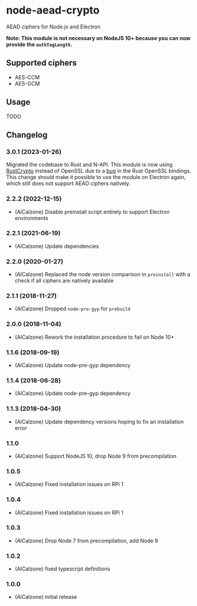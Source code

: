 # node-aead-crypto
AEAD ciphers for Node.js and Electron

**Note: This module is not necessary on NodeJS 10+ because you can now provide the `authTagLength`.**

## Supported ciphers
* AES-CCM
* AES-GCM

## Usage
TODO

## Changelog
### 3.0.1 (2023-01-26)
Migrated the codebase to Rust and N-API. This module is now using [RustCrypto](https://github.com/RustCrypto) instead of OpenSSL due to a [bug](https://github.com/sfackler/rust-openssl/issues/1593) in the Rust OpenSSL bindings.
This change should make it possible to use the module on Electron again, which still does not support AEAD ciphers natively.

### 2.2.2 (2022-12-15)
* (AlCalzone) Disable preinstall script entirely to support Electron environments

### 2.2.1 (2021-06-19)
* (AlCalzone) Update dependencies

### 2.2.0 (2020-01-27)
* (AlCalzone) Replaced the node version comparison in `preinstall` with a check if all ciphers are natively available

### 2.1.1 (2018-11-27)
* (AlCalzone) Dropped `node-pre-gyp` for `prebuild`

### 2.0.0 (2018-11-04)
* (AlCalzone) Rework the installation procedure to fail on Node 10+

### 1.1.6 (2018-09-19)
* (AlCalzone) Update node-pre-gyp dependency

### 1.1.4 (2018-06-28)
* (AlCalzone) Update node-pre-gyp dependency

### 1.1.3 (2018-04-30)
* (AlCalzone) Update dependency versions hoping to fix an installation error

### 1.1.0
* (AlCalzone) Support NodeJS 10, drop Node 9 from precompilation

### 1.0.5
* (AlCalzone) Fixed installation issues on RPi 1

### 1.0.4
* (AlCalzone) Fixed installation issues on RPi 1

### 1.0.3
* (AlCalzone) Drop Node 7 from precompilation, add Node 9

### 1.0.2
* (AlCalzone) fixed typescript definitions

### 1.0.0
* (AlCalzone) initial release
